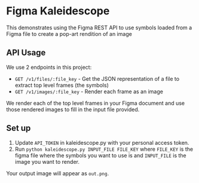 # Figma Kaleidescope

This demonstrates using the Figma REST API to use symbols loaded from a
Figma file to create a pop-art rendition of an image

## API Usage

We use 2 endpoints in this project:

- `GET /v1/files/:file_key` - Get the JSON representation of a file to extract top level frames (the symbols)
- `GET /v1/images/:file_key` - Render each frame as an image

We render each of the top level frames in your Figma document and use those rendered images
to fill in the input file provided.

## Set up

1. Update `API_TOKEN` in kaleidescope.py with your personal access token.
2. Run `python kaleidescope.py INPUT_FILE FILE_KEY` where `FILE_KEY` is the figma file where the symbols you want to use is and `INPUT_FILE` is the image you want to render.

Your output image will appear as `out.png`.
